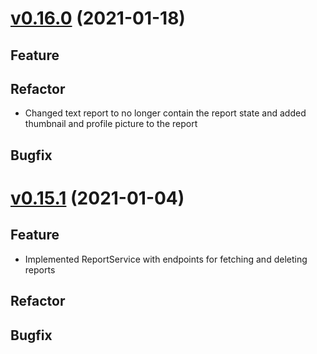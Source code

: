 # [v0.16.0](https://github.com/upb-uc4/University-Credits-4.0/compare/report-v0.15.1...report-v0.16.0) (2021-01-18)
## Feature
## Refactor
 - Changed text report to no longer contain the report state and added thumbnail and profile picture to the report
## Bugfix

# [v0.15.1](https://github.com/upb-uc4/University-Credits-4.0/compare/report-v0.15.1...report-v0.15.1) (2021-01-04)
## Feature
 - Implemented ReportService with endpoints for fetching and deleting reports
## Refactor
## Bugfix